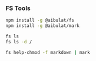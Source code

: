 ### FS Tools

```bash
npm install -g @aibulat/fs
npm install -g @aibulat/mark

fs ls
fs ls -d /

fs help-chmod -f markdown | mark
```
